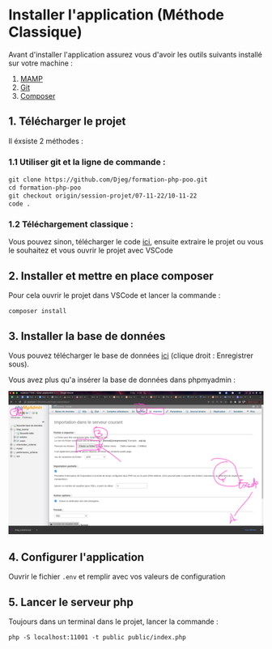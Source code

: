 # Installer l'application (Méthode Classique)

Avant d'installer l'application assurez vous d'avoir les outils suivants
installé sur votre machine :

1. [MAMP](https://www.mamp.info/en/downloads/)
2. [Git](https://git-scm.com/download/win)
3. [Composer](https://getcomposer.org/download/)

## 1. Télécharger le projet

Il éxsiste 2 méthodes :

### 1.1 Utiliser git et la ligne de commande :

```
git clone https://github.com/Djeg/formation-php-poo.git
cd formation-php-poo
git checkout origin/session-projet/07-11-22/10-11-22
code .
```

### 1.2 Téléchargement classique :

Vous pouvez sinon, télécharger le code [ici](https://github.com/Djeg/formation-php-poo/archive/refs/heads/session-projet/07-11-22/10-11-22.zip),
ensuite extraire le projet ou vous le souhaitez et vous ouvrir le projet avec VSCode

## 2. Installer et mettre en place composer

Pour cela ouvrir le projet dans VSCode et lancer la commande :

```
composer install
```

## 3. Installer la base de données

Vous pouvez télécharger le base de données [ici](https://raw.githubusercontent.com/Djeg/formation-php-poo/session-projet/07-11-22/10-11-22/assets/blog_tutorial.sql) (clique droit : Enregistrer sous).

Vous avez plus qu'a insérer la base de données dans phpmyadmin :

![phpmyadmin](./../phpmyadmin.png)

## 4. Configurer l'application

Ouvrir le fichier `.env` et remplir avec vos valeurs de configuration

## 5. Lancer le serveur php

Toujours dans un terminal dans le projet, lancer la commande :

```
php -S localhost:11001 -t public public/index.php
```

